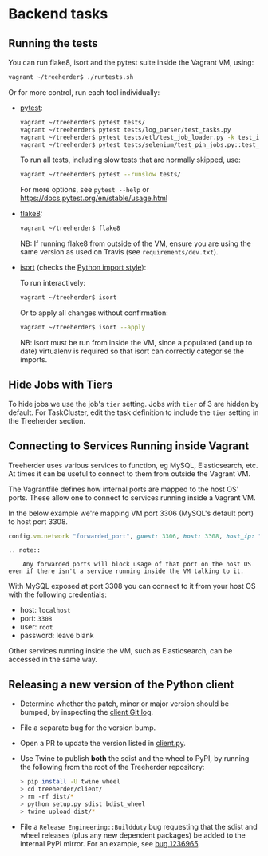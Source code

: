 Backend tasks
==========================

Running the tests
-----------------

You can run flake8, isort and the pytest suite inside the Vagrant VM, using:

```bash
vagrant ~/treeherder$ ./runtests.sh
```

Or for more control, run each tool individually:

* [pytest](https://docs.pytest.org/en/stable/):

  ```bash
  vagrant ~/treeherder$ pytest tests/
  vagrant ~/treeherder$ pytest tests/log_parser/test_tasks.py
  vagrant ~/treeherder$ pytest tests/etl/test_job_loader.py -k test_ingest_pulse_jobs
  vagrant ~/treeherder$ pytest tests/selenium/test_pin_jobs.py::test_pin_all_jobs
  ```

  To run all tests, including slow tests that are normally skipped, use:

  ```bash
  vagrant ~/treeherder$ pytest --runslow tests/
  ```

  For more options, see `pytest --help` or <https://docs.pytest.org/en/stable/usage.html>

* [flake8](https://flake8.readthedocs.io/):

  ```bash
  vagrant ~/treeherder$ flake8
  ```

  NB: If running flake8 from outside of the VM, ensure you are using the same version as used on Travis (see ``requirements/dev.txt``).

* [isort](https://github.com/timothycrosley/isort) (checks the [Python import style](code_style.html#python-imports)):

  To run interactively:

  ```bash
  vagrant ~/treeherder$ isort
  ```

  Or to apply all changes without confirmation:

  ```bash
  vagrant ~/treeherder$ isort --apply
  ```

  NB: isort must be run from inside the VM, since a populated (and up to date) virtualenv is required so that isort can correctly categorise the imports.

Hide Jobs with Tiers
--------------------

To hide jobs we use the job's ``tier`` setting.  Jobs with ``tier`` of 3 are
hidden by default.  For TaskCluster, edit the task definition to include the
``tier`` setting in the Treeherder section.

Connecting to Services Running inside Vagrant
---------------------------------------------

Treeherder uses various services to function, eg MySQL, Elasticsearch, etc.
At times it can be useful to connect to them from outside the Vagrant VM.

The Vagrantfile defines how internal ports are mapped to the host OS' ports.
These allow one to connect to services running inside a Vagrant VM.

In the below example we're mapping VM port 3306 (MySQL's default port) to host port 3308.

  ```ruby
  config.vm.network "forwarded_port", guest: 3306, host: 3308, host_ip: "127.0.0.1"
  ```


```eval_rst
.. note::

    Any forwarded ports will block usage of that port on the host OS even if there isn't a service running inside the VM talking to it.
```

With MySQL exposed at port 3308 you can connect to it from your host OS with the following credentials:

* host: `localhost`
* port: `3308`
* user: `root`
* password: leave blank


Other services running inside the VM, such as Elasticsearch, can be accessed in the same way.


[client Git log]: https://github.com/mozilla/treeherder/commits/master/treeherder/client
[client.py]: https://github.com/mozilla/treeherder/blob/master/treeherder/client/thclient/client.py
[bug 1236965]: https://bugzilla.mozilla.org/show_bug.cgi?id=1236965

Releasing a new version of the Python client
--------------------------------------------

* Determine whether the patch, minor or major version should be bumped, by
  inspecting the [client Git log].
* File a separate bug for the version bump.
* Open a PR to update the version listed in [client.py].
* Use Twine to publish **both** the sdist and the wheel to PyPI, by running
  the following from the root of the Treeherder repository:

  ```bash
  > pip install -U twine wheel
  > cd treeherder/client/
  > rm -rf dist/*
  > python setup.py sdist bdist_wheel
  > twine upload dist/*
  ```

* File a ``Release Engineering::Buildduty`` bug requesting that the sdist
  and wheel releases (plus any new dependent packages) be added to the
  internal PyPI mirror. For an example, see [bug 1236965].
